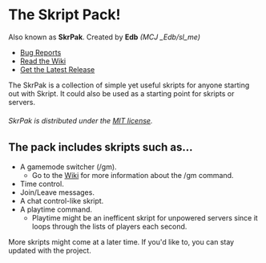 # The Skript Pack!
Also known as **SkrPak**. Created by **Edb** *(MCJ _Edb/sl_me)*

- [Bug Reports](https://github.com/the3dbb/SkrPak/issues)
- [Read the Wiki](https://github.com/the3dbb/SkrPak/wiki)
- [Get the Latest Release](https://github.com/the3dbb/SkrPak/releases)

The SkrPak is a collection of simple yet useful skripts for anyone starting out with Skript. It could also be used as a starting point for skripts or servers.
###### SkrPak is distributed under the [MIT license](https://mit-license.org/).

## The pack includes skripts such as...
- A gamemode switcher (/gm).
  - Go to the [Wiki](https://github.com/the3dbb/SkrPak/wiki/Gamemode-Switcher) for more information about the /gm command.
- Time control.
- Join/Leave messages.
- A chat control-like skript.
- A playtime command.
  - Playtime might be an inefficent skript for unpowered servers since it loops through the lists of players each second.

More skripts might come at a later time. If you'd like to, you can stay updated with the project.
